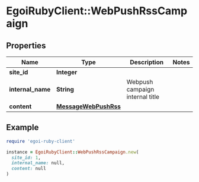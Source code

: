 # EgoiRubyClient::WebPushRssCampaign

## Properties

| Name | Type | Description | Notes |
| ---- | ---- | ----------- | ----- |
| **site_id** | **Integer** |  |  |
| **internal_name** | **String** | Webpush campaign internal title |  |
| **content** | [**MessageWebPushRss**](MessageWebPushRss.md) |  |  |

## Example

```ruby
require 'egoi-ruby-client'

instance = EgoiRubyClient::WebPushRssCampaign.new(
  site_id: 1,
  internal_name: null,
  content: null
)
```

